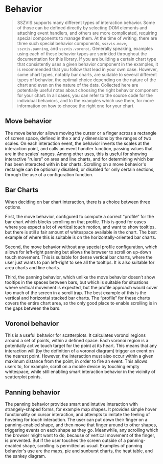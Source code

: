 # Behavior

> SSZVIS supports many different types of interaction behavior. Some of those can be defined directly by selecting DOM elements and attaching event handlers, and others are more complicated, requiring special components to manage them. At the time of writing, there are three such special behavior components, `sszvis.move`, `sszvis.panning`, and `sszvis.voronoi`. Generally speaking, examples using each of these behavior types are sprinkled throughout the documentation for this library. If you are building a certain chart type that consistently uses a given behavior component in the examples, it is recommended that you follow that lead in your own case. However, some chart types, notably bar charts, are suitable to several different types of behavior, the optimal choice depending on the nature of the chart and even on the nature of the data. Collected here are potentially useful notes about choosing the right behavior component for your chart. In all cases, you can refer to the source code for the individual behaviors, and to the examples which use them, for more information on how to choose the right one for your chart.

## Move behavior

The move behavior allows moving the cursor or a finger across a rectangle of screen space, defined in the x and y dimensions by the ranges of two scales. On each interaction event, the behavior inverts the scales at the interaction point, and calls an event handler function, passing values that are in the scales' ranges. Among other uses, this is useful for showing interactive "rulers" on area and line charts, and for determining which bar has been interacted with in bar charts. Scrolling on a move behavior's rectangle can be optionally disabled, or disabled for only certain sections, through the use of a configuration function.

## Bar Charts

When deciding on bar chart interaction, there is a choice between three options.

First, the move behavior, configured to compute a correct “profile” for the bar chart which blocks scrolling on that profile. This is good for cases where you expect a lot of vertical touch motion, and want to show tooltips, but there is still a fair amount of whitespace available in the chart. The best example of where this is suitable is on the horizontally-oriented bar charts.

Second, the move behavior without any special profile configuration, which allows for left-right panning but allows the browser to scroll on up-down touch movement. This is suitable for dense vertical bar charts, where the user just wants to pan left-right to see all the tooltips. It is also suitable for area charts and line charts.

Third, the panning behavior, which unlike the move behavior doesn’t show tooltips in the spaces between bars, but which is suitable for situations where vertical movement is expected, but the profile approach would cover too much of the screen in a scroll trap. The best example of this is the vertical and horizontal stacked bar charts. The “profile” for these charts covers the entire chart area, so the only good place to enable scrolling is in the gaps between the bars.

## Voronoi behavior

This is a useful behavior for scatterplots. It calculates voronoi regions around a set of points, within a defined space. Each voronoi region is a potentially active touch target for the point at its heart. This means that any interaction will (by the definition of a voronoi diagram) trigger an event on the nearest point. However, the interaction must also occur within a given maximum distance from the point, in order to fire an event. This allows users to, for example, scroll on a mobile device by touching empty whitespace, while still enabling smart interaction behavior in the vicinity of scatterplot points.

## Panning behavior

The panning behavior provides smart and intutive interaction with strangely-shaped forms, for example map shapes. It provides simple hover functionality on cursor interaction, and attempts to imitate the feeling of hovering for touch interaction. The user can put down their finger on a panning-enabled shape, and then move that finger around to other shapes, triggering events on each shape as they go. Meanwhile, any scrolling which the browser might want to do, because of vertical movement of the finger, is prevented. But if the user touches the screen outside of a panning-enabled shape, scrolling is permitted as usual. Examples of panning behavior's use are the maps, pie and sunburst charts, the heat table, and the sankey diagram.
